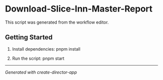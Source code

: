 # Download-Slice-Inn-Master-Report

This script was generated from the workflow editor.

## Getting Started

1. Install dependencies: pnpm install

2. Run the script: pnpm start

---

_Generated with create-director-app_
